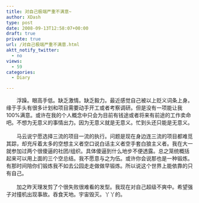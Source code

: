 ```yaml
---
title: 对自己极端严重不满意~
author: XDash
type: post
date: 2008-09-13T12:58:07+00:00
draft: true
private: true
url: /对自己极端严重不满意.html
aktt_notify_twitter:
  - no
views:
  - 59
categories:
  - Diary

---
```

<div>
  　　浮躁。眼高手低。缺乏激情。缺乏毅力。最近感觉自己被以上贬义词条上身。缘于手头有很多计划和项目需要动手开工或者考察调研。但是没有一项能让我100%满意。或许在我的个人概念中只会为目前有钱途或者将来有前途的工作卖命吧。不想为无意义的事情出力。因为无意义就是无意义。忙到头还只能是无意义。
</div>

<div>
  &nbsp;
</div>

<div>
  　　马云说宁愿选择三流的项目一流的执行。问题是现在身边连三流的项目都难觅其踪，却充斥着太多的空想主义者空口说白话主义者空手套白狼主义者。我在大一就参加过两个很傻逼的社团/组织。具体傻逼到什么地步不便透露。总之笼统概括起来可以用上面的三个空总结。我不愿意与之为伍。或许你会说那也是一种锻炼。有那时间陪你们锻炼我不如去公园走走做做早锻炼。所以说这个世界上能依靠的只有自己。
</div>

<div>
  &nbsp;
</div>

<div>
  　　加之昨天理发剪了个很失败很难看的发型。我现在对自己超级不爽中。希望强子对撞机出现事故。吞食天地。宇宙毁灭。丫丫的。
</div>